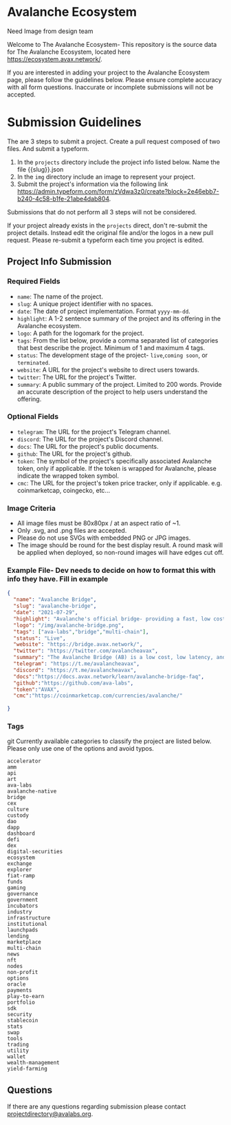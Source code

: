 
# Avalanche Ecosystem

Need Image from design team

Welcome to The Avalanche Ecosystem- This repository is the source data for The Avalanche Ecosystem, located here <https://ecosystem.avax.network/>.

If you are interested in adding your project to the Avalanche Ecosystem page, please follow the guidelines below. Please ensure complete accuracy with all form questions. Inaccurate or incomplete submissions will not be accepted.

# Submission Guidelines

The are 3 steps to submit a project. Create a pull request composed of two files. And submit a typeform.
  1. In the `projects` directory include the project info listed below. Name the file {{slug}}.json
  2. In the `img` directory include an image to represent your project.
  3. Submit the project's information via the following link https://admin.typeform.com/form/zVdwa3z0/create?block=2e46ebb7-b240-4c58-b1fe-21abe4dab804. 

Submissions that do not perform all 3 steps will not be considered.

If your project already exists in the `projects` direct, don't re-submit the project details. Instead edit the original file and/or the logos in a new pull request. Please re-submit a typeform each time you project is edited.

## Project Info Submission

### **Required Fields**

- `name`: The name of the project.
- `slug`: A unique project identifier with no spaces.
- `date`: The date of project implementation. Format `yyyy-mm-dd`.
- `highlight`: A 1-2 sentence summary of the project and its offering in the Avalanche ecosystem.
- `logo`: A path for the logomark for the project.
- `tags`: From the list below, provide a comma separated list of categories that best describe the project. Minimum of 1 and maximum 4 tags.
- `status`: The development stage of the project- `live`,`coming soon`, or `terminated`.
- `website`: A URL for the project's website to direct users towards.
- `twitter`: The URL for the project's Twitter.
- `summary`: A public summary of the project. Limited to 200 words. Provide an accurate description of the project to help users understand the offering.

### **Optional Fields**

- `telegram`: The URL for the project's Telegram channel.
- `discord`: The URL for the project's Discord channel.
- `docs`: The URL for the project's public documents.
- `github`: The URL for the project's github.
- `token`: The symbol of the project's specifically associated Avalanche token, only if applicable. If the token is wrapped for Avalanche, please indicate the wrapped token symbol.
- `cmc`: The URL for the project's token price tracker, only if applicable. e.g. coinmarketcap, coingecko, etc...

### Image Criteria
- All image files must be 80x80px / at an aspect ratio of ~1.
- Only .svg, and .png files are accepted.
- Please do not use SVGs with embedded PNG or JPG images.
- The image should be round for the best display result. A round mask will be applied when deployed, so non-round images will have edges cut off.


### Example File- Dev needs to decide on how to format this with info they have. Fill in example

```json
{
  "name": "Avalanche Bridge",
  "slug": "avalanche-bridge",
  "date": "2021-07-29",
  "highlight": "Avalanche's official bridge- providing a fast, low cost, and secure means to move assets between chains.",
  "logo": "/img/avalanche-bridge.png",
  "tags": ["ava-labs","bridge","multi-chain"],
  "status": "Live",
  "website": "https://bridge.avax.network/",
  "twitter": "https://twitter.com/avalancheavax",
  "summary": "The Avalanche Bridge (AB) is a low cost, low latency, and secure way to transfer assets from one blockchain to another. Leveraging Intel SGX and built on the back of Avalanche’s low energy and high TPS consensus algorithm, the AB provides users a smooth, quick, and inexpensive experience. Currently supporting the movement of ERC20’s from Ethereum onto the Avalanche C-Chain and back, Ava Labs has plans to advance the bridge further and increase the number of connected chains. Ava Labs designed the Avalanche Bridge on the principles that transactions across the bridge will be secure and finality will be swift. This makes Avalanche’s official bridge one of the best options to move assets onto the Avalanche C-Chain. Good Bridging.",
  "telegram": "https://t.me/avalancheavax",
  "discord": "https://t.me/avalancheavax",
  "docs":"https://docs.avax.network/learn/avalanche-bridge-faq",
  "github":"https://github.com/ava-labs",
  "token":"AVAX",
  "cmc":"https://coinmarketcap.com/currencies/avalanche/"
  
}
```

### Tags
git
Currently available categories to classify the project are listed below. Please only use one of the options and avoid typos.

```text
accelerator
amm
api
art
ava-labs
avalanche-native
bridge
cex
culture
custody
dao
dapp
dashboard
defi
dex
digital-securities
ecosystem
exchange
explorer
fiat-ramp
funds
gaming
governance
government
incubators
industry
infrastructure
institutional 
launchpads
lending
marketplace
multi-chain
news
nft
nodes
non-profit
options
oracle
payments
play-to-earn
portfolio
sdk
security
stablecoin
stats
swap
tools
trading
utility
wallet
wealth-management
yield-farming
```

## Questions

If there are any questions regarding submission please contact projectdirectory@avalabs.org.
